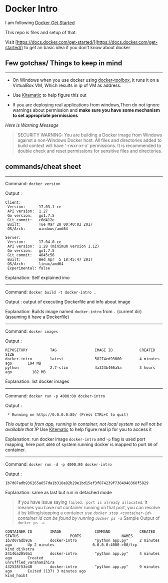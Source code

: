 # Docker Intro
I am following [Docker Get Started](https://docs.docker.com/get-started/)

This repo is files and setup of that.

Visit [https://docs.docker.com/get-started/](https://docs.docker.com/get-started/) to get an basic idea if you don't know about docker

## Few gotchas/ Things to keep in mind 

---
-  On Windows when you use docker using [docker-toolbox](https://www.docker.com/products/docker-toolbox), it runs it on a VirtualBox VM, Which results in ip of VM as address.
-  Use [Kitematic](https://kitematic.com/) to help figure this out

- If you are deploying real applications from windows,Then do not ignore warnings about permission and **make sure you have some mechanism to set appropriate permissions**

*Here is Warning Message*

> SECURITY WARNING: You are building a Docker image from Windows against a non-Windows Docker host. All files and directories added to build context will have '-rwxr-xr-x' permissions. It is recommended to double check and reset permissions for sensitive files and directories.


## commands/cheat sheet

---

Command: `docker version`

Output :
```
Client:
 Version:      17.03.1-ce
 API version:  1.27
 Go version:   go1.7.5
 Git commit:   c6d412e
 Built:        Tue Mar 28 00:40:02 2017
 OS/Arch:      windows/amd64

Server:
 Version:      17.04.0-ce
 API version:  1.28 (minimum version 1.12)
 Go version:   go1.7.5
 Git commit:   4845c56
 Built:        Wed Apr  5 18:45:47 2017
 OS/Arch:      linux/amd64
 Experimental: false
```

Explanation: Self explained imo


---

Command: `docker build -t docker-intro .`

Output : output of executing Dockerfile and info about image

Explanation: Builds image named `docker-intro` from `.` (current dir)(assuming it have a Dockerfile)

---

Command: `docker images`

Output :
```
REPOSITORY          TAG                 IMAGE ID            CREATED             SIZE
docker-intro        latest              58274ed93000        4 minutes ago       194 MB
python              2.7-slim            4a323b466a5a        3 hours ago         182 MB
```

Explanation: list docker images

---

Command: `docker run -p 4000:80 docker-intro`

Output :
```
 * Running on http://0.0.0.0:80/ (Press CTRL+C to quit)
```
*This output is from app, running in container, not local system so will not be available that IP*
Use [Kitematic](https://kitematic.com/) to help figure real ip for you to access it 

Explanation: run docker image `docker-intro` and `-p` flag is used port mapping, here port `4000` of system running docker is mapped to port `80` of container.

---

Command: `docker run -d -p 4000:80 docker-intro`

Output :
```
1b7d07adb936265a857da1b318e82b29e1bd15ef3f874239f7384948368f5829
```

Explanation: same as last but run in detached mode

>if you have issue saying `failed: port is already allocated`.
> It meanes you have not container running on that port, you can resolve it by killing/stopping a container
*use `docker stop <container-id>`*
*container id can be found by running `docker ps -a`*
Sample Output of `docker ps -a`
```
CONTAINER ID        IMAGE               COMMAND             CREATED             STATUS                       PORTS                  NAMES
1b7d07adb936        docker-intro        "python app.py"     2 minutes ago       Up 2 minutes                 0.0.0.0:4000->80/tcp   kind_dijkstra
24146a2050a1        docker-intro        "python app.py"     4 minutes ago       Created                                             unruffled_varahamihira
432528f53e40        docker-intro        "python app.py"     9 minutes ago       Exited (137) 3 minutes ago                          kind_haibt
```